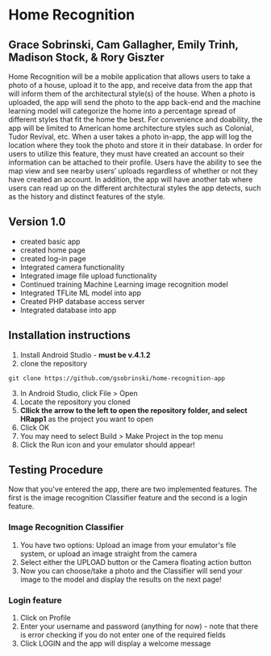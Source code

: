 # Home Recognition
## Grace Sobrinski, Cam Gallagher, Emily Trinh, Madison Stock, & Rory Giszter

Home Recognition will be a mobile application that allows users to take a photo of a house, upload it to the app, and receive data from the app that will 
inform them of the architectural style(s) of the house. When a photo is uploaded, the app will send the photo to the app back-end and the machine learning model 
will categorize the home into a percentage spread of different styles that fit the home the best. For convenience and doability, the app will be limited to 
American home architecture styles such as Colonial, Tudor Revival, etc. When a user takes a photo in-app, the app will log the location where they took the photo 
and store it in their database. In order for users to utilize this feature, they must have created an account so their information can be attached to their profile.
Users have the ability to see the map view and see nearby users’ uploads regardless of whether or not they have created an account. In addition, the app will have
another tab where users can read up on the different architectural styles the app detects, such as the history and distinct features of the style.

## Version 1.0

* created basic app 
* created home page 
* created log-in page
* Integrated camera functionality
* Integrated image file upload functionality
* Continued training Machine Learning image recognition model
* Integrated TFLite ML model into app
* Created PHP database access server
* Integrated database into app

## Installation instructions

1. Install Android Studio - **must be v.4.1.2**
2. clone the repository 

```git clone https://github.com/gsobrinski/home-recognition-app```

3. In Android Studio, click File > Open 
4. Locate the repository you cloned
5. **Cllick the arrow to the left to open the repository folder, and select HRapp1** as the project you want to open
6. Click OK
7. You may need to select Build > Make Project in the top menu
8. Click the Run icon and your emulator should appear!

## Testing Procedure

Now that you've entered the app, there are two implemented features. The first is the image recognition Classifier feature and the second is a login feature.

### Image Recognition Classifier
1. You have two options: Upload an image from your emulator's file system, or upload an image straight from the camera
2. Select either the UPLOAD button or the Camera floating action button
3. Now you can choose/take a photo and the Classifier will send your image to the model and display the results on the next page!

### Login feature
1. Click on Profile
2. Enter your username and password (anything for now) - note that there is error checking if you do not enter one of the required fields
3. Click LOGIN and the app will display a welcome message

